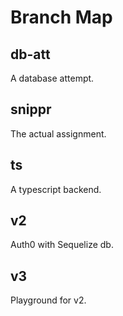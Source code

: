 # Branch Map

## db-att
A database attempt.

## snippr
The actual assignment.

## ts
A typescript backend.

## v2 
Auth0 with Sequelize db.

## v3
Playground for v2.

